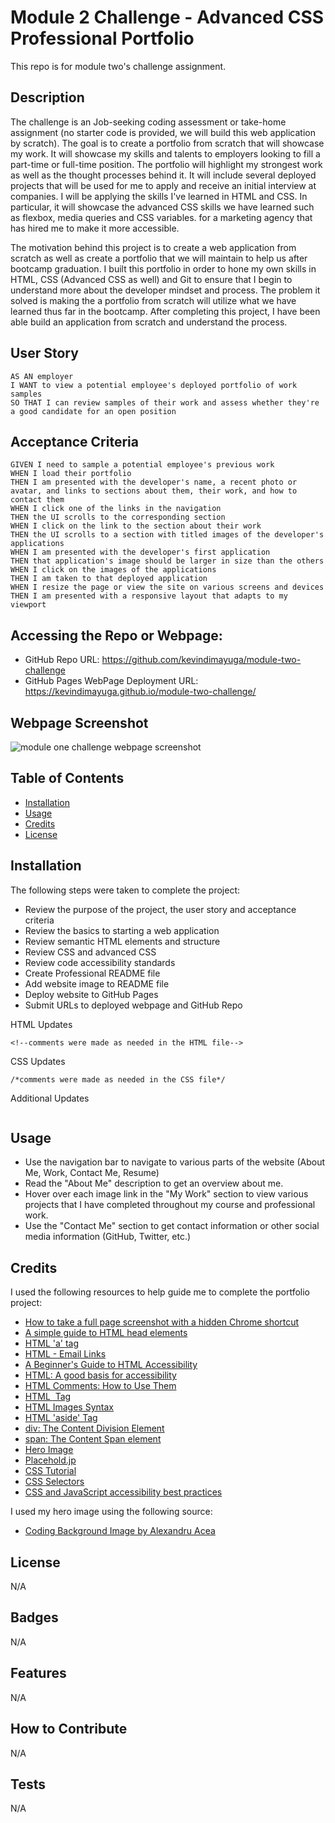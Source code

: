 # Module 2 Challenge - Advanced CSS Professional Portfolio

This repo is for module two's challenge assignment.

## Description

The challenge is an Job-seeking coding assessment or take-home assignment (no starter code is provided, we will build this web application by scratch). The goal is to create a portfolio from scratch that will showcase my work. It will showcase my skills and talents to employers looking to fill a part-time or full-time position. The portfolio will highlight my strongest work as well as the thought processes behind it. It will include several deployed projects that will be used for me to apply and receive an initial interview at companies. I will be applying the skills I've learned in HTML and CSS. In particular, it will showcase the advanced CSS skills we have learned such as flexbox, media queries and CSS variables. for a marketing agency that has hired me to make it more accessible.

The motivation behind this project is to create a web application from scratch as well as create a portfolio that we will maintain to help us after bootcamp graduation. I built this portfolio in order to hone my own skills in HTML, CSS (Advanced CSS as well) and Git to ensure that I begin to understand more about the developer mindset and process. The problem it solved is making the a portfolio from scratch will utilize what we have learned thus far in the bootcamp. After completing this project, I have been able build an application from scratch and understand the process.

## User Story

```
AS AN employer
I WANT to view a potential employee's deployed portfolio of work samples
SO THAT I can review samples of their work and assess whether they're a good candidate for an open position
```

## Acceptance Criteria

```
GIVEN I need to sample a potential employee's previous work
WHEN I load their portfolio
THEN I am presented with the developer's name, a recent photo or avatar, and links to sections about them, their work, and how to contact them
WHEN I click one of the links in the navigation
THEN the UI scrolls to the corresponding section
WHEN I click on the link to the section about their work
THEN the UI scrolls to a section with titled images of the developer's applications
WHEN I am presented with the developer's first application
THEN that application's image should be larger in size than the others
WHEN I click on the images of the applications
THEN I am taken to that deployed application
WHEN I resize the page or view the site on various screens and devices
THEN I am presented with a responsive layout that adapts to my viewport
```

## Accessing the Repo or Webpage:

- GitHub Repo URL: https://github.com/kevindimayuga/module-two-challenge
- GitHub Pages WebPage Deployment URL: https://kevindimayuga.github.io/module-two-challenge/

## Webpage Screenshot

![module one challenge webpage screenshot](./assets/images/kevindimayuga.github.io_module-one-challenge_.png)

## Table of Contents

- [Installation](#installation)
- [Usage](#usage)
- [Credits](#credits)
- [License](#license)

## Installation

The following steps were taken to complete the project:
- Review the purpose of the project, the user story and acceptance criteria
- Review the basics to starting a web application
- Review semantic HTML elements and structure
- Review CSS and advanced CSS
- Review code accessibility standards
- Create Professional README file
- Add website image to README file
- Deploy website to GitHub Pages
- Submit URLs to deployed webpage and GitHub Repo

HTML Updates
```
<!--comments were made as needed in the HTML file-->

```

CSS Updates
```
/*comments were made as needed in the CSS file*/

```

Additional Updates
```

```

## Usage

- Use the navigation bar to navigate to various parts of the website (About Me, Work, Contact Me, Resume)
- Read the "About Me" description to get an overview about me.
- Hover over each image link in the "My Work" section to view various projects that I have completed throughout my course and professional work.
- Use the "Contact Me" section to get contact information or other social media information (GitHub, Twitter, etc.)

## Credits

I used the following resources to help guide me to complete the portfolio project:

- [How to take a full page screenshot with a hidden Chrome shortcut](https://zapier.com/blog/full-page-screenshots-in-chrome/)
- [A simple guide to HTML head elements](https://htmlhead.dev/#:~:text=Valid%20elements%20include%20meta,and%20rendered%2C%20by%20web%20technologies.)
- [HTML 'a' tag](https://www.w3schools.com/tags/tag_a.asp)
- [HTML - Email Links](https://www.tutorialspoint.com/html/html_email_links.htm)
- [A Beginner's Guide to HTML Accessibility](https://blog.hubspot.com/website/html-accessibility)
- [HTML: A good basis for accessibility](https://developer.mozilla.org/en-US/docs/Learn/Accessibility/HTML)
- [HTML Comments: How to Use Them](https://blog.hubspot.com/website/comment-out-in-html#:~:text=To%20leave%20a%20comment%20in,with%20a%20team%20of%20developers.)
- [HTML <img> Tag](https://www.w3schools.com/tags/tag_nav.asp)
- [HTML Images Syntax](https://www.w3schools.com/html/html_images.asp)
- [HTML 'aside' Tag](https://www.w3schools.com/tags/tag_aside.asp)
- [div: The Content Division Element](https://developer.mozilla.org/en-US/docs/Web/HTML/Element/div)
- [span: The Content Span element](https://developer.mozilla.org/en-US/docs/Web/HTML/Element/span)
- [Hero Image](https://www.optimizely.com/optimization-glossary/hero-image/#:~:text=A%20hero%20image%20is%20a,Source%3A%20Balsamiq)
- [Placehold.jp](https://placehold.jp/en.html)
- [CSS Tutorial](https://www.w3schools.com/css/)
- [CSS Selectors](https://developer.mozilla.org/en-US/docs/Web/CSS/CSS_Selectors)
- [CSS and JavaScript accessibility best practices](https://developer.mozilla.org/en-US/docs/Learn/Accessibility/CSS_and_JavaScript)

I used my hero image using the following source:
- [Coding Background Image by Alexandru Acea](https://unsplash.com/photos/XEB8y0nRRP4)

## License

N/A

## Badges

N/A

## Features

N/A

## How to Contribute

N/A

## Tests

N/A